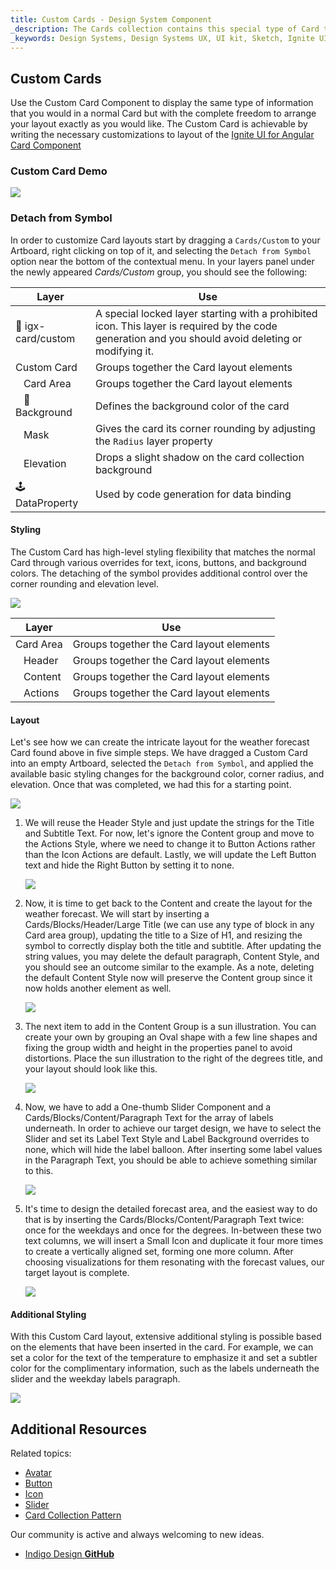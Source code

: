 ```yaml
---
title: Custom Cards - Design System Component
_description: The Cards collection contains this special type of Card that allows the creation of Custom layouts exactly how you would like them to be.
_keywords: Design Systems, Design Systems UX, UI kit, Sketch, Ignite UI for Angular, Sketch to Angular, Sketch to Angular, Angular, Angular Design System, Export code from Sketch, Design Kits for Angular, Sketch HTML, Sketch to HTML, Sketch UI kits
---
```


## Custom Cards

Use the Custom Card Component to display the same type of information that you would in a normal Card but with the complete freedom to arrange your layout exactly as you would like. The Custom Card is achievable by writing the necessary customizations to layout of the [Ignite UI for Angular Card Component](https://www.infragistics.com/products/ignite-ui-angular/angular/components/card.html)

### Custom Card Demo

<img src="../images/card_custom_demo.png" srcset="../images/card_custom_demo@2x.png 2x" />

### Detach from Symbol

In order to customize Card layouts start by dragging a `Cards/Custom` to your Artboard, right clicking on top of it, and selecting the `Detach from Symbol` option near the bottom of the contextual menu. In your layers panel under the newly appeared _Cards/Custom_ group, you should see the following:

| Layer                      | Use                                                                                                                                                  |
| -------------------------- | ---------------------------------------------------------------------------------------------------------------------------------------------------- |
| 🚫 igx-card/custom         | A special locked layer starting with a prohibited icon. This layer is required by the code generation and you should avoid deleting or modifying it. |
| Custom Card                | Groups together the Card layout elements                                                                                                             |
| &nbsp;&nbsp; Card Area     | Groups together the Card layout elements                                                                                                             |
| &nbsp;&nbsp; 🌈 Background | Defines the background color of the card                                                                                                             |
| &nbsp;&nbsp; Mask          | Gives the card its corner rounding by adjusting the `Radius` layer property                                                                          |
| &nbsp;&nbsp; Elevation     | Drops a slight shadow on the card collection background                                                                                              |
| 🕹️DataProperty             | Used by code generation for data binding                                                                                                             |

#### Styling

The Custom Card has high-level styling flexibility that matches the normal Card through various overrides for text, icons, buttons, and background colors. The detaching of the symbol provides additional control over the corner rounding and elevation level.

<img src="../images/card_custom_styling.png" srcset="../images/card_custom_styling@2x.png 2x" />

| Layer                | Use                                      |
| -------------------- | ---------------------------------------- |
| Card Area            | Groups together the Card layout elements |
| &nbsp;&nbsp; Header  | Groups together the Card layout elements |
| &nbsp;&nbsp; Content | Groups together the Card layout elements |
| &nbsp;&nbsp; Actions | Groups together the Card layout elements |

#### Layout

Let's see how we can create the intricate layout for the weather forecast Card found above in five simple steps. We have dragged a Custom Card into an empty Artboard, selected the `Detach from Symbol`, and applied the available basic styling changes for the background color, corner radius, and elevation. Once that was completed, we had this for a starting point.

<img src="../images/card_custom_layout0.png" srcset="../images/card_custom_layout0@2x.png 2x" />

1.  We will reuse the Header Style and just update the strings for the Title and Subtitle Text. For now, let's ignore the Content group and move to the Actions Style, where we need to change it to Button Actions rather than the Icon Actions are default. Lastly, we will update the Left Button text and hide the Right Button by setting it to none.

    <img src="../images/card_custom_layout1.png" srcset="../images/card_custom_layout1@2x.png 2x" />

2.  Now, it is time to get back to the Content and create the layout for the weather forecast. We will start by inserting a Cards/Blocks/Header/Large Title (we can use any type of block in any Card area group), updating the title to a Size of H1, and resizing the symbol to correctly display both the title and subtitle. After updating the string values, you may delete the default paragraph, Content Style, and you should see an outcome similar to the example. As a note, deleting the default Content Style now will preserve the Content group since it now holds another element as well.

    <img src="../images/card_custom_layout2.png" srcset="../images/card_custom_layout2@2x.png 2x" />

3.  The next item to add in the Content Group is a sun illustration. You can create your own by grouping an Oval shape with a few line shapes and fixing the group width and height in the properties panel to avoid distortions. Place the sun illustration to the right of the degrees title, and your layout should look like this.

    <img src="../images/card_custom_layout3.png" srcset="../images/card_custom_layout3@2x.png 2x" />

4.  Now, we have to add a One-thumb Slider Component and a Cards/Blocks/Content/Paragraph Text for the array of labels underneath. In order to achieve our target design, we have to select the Slider and set its Label Text Style and Label Background overrides to none, which will hide the label balloon. After inserting some label values in the Paragraph Text, you should be able to achieve something similar to this.

    <img src="../images/card_custom_layout4.png" srcset="../images/card_custom_layout4@2x.png 2x" />

5.  It's time to design the detailed forecast area, and the easiest way to do that is by inserting the Cards/Blocks/Content/Paragraph Text twice: once for the weekdays and once for the degrees. In-between these two text columns, we will insert a Small Icon and duplicate it four more times to create a vertically aligned set, forming one more column. After choosing visualizations for them resonating with the forecast values, our target layout is complete.

    <img src="../images/card_custom_layout5.png" srcset="../images/card_custom_layout5@2x.png 2x" />

#### Additional Styling

With this Custom Card layout, extensive additional styling is possible based on the elements that have been inserted in the card. For example, we can set a color for the text of the temperature to emphasize it and set a subtler color for the complimentary information, such as the labels underneath the slider and the weekday labels paragraph.

<img src="../images/card_custom_layout_styled.png" srcset="../images/card_custom_layout_styled@2x.png 2x" />

## Additional Resources

Related topics:

- [Avatar](avatar.md)
- [Button](button.md)
- [Icon](icon.md)
- [Slider](slider.md)
- [Card Collection Pattern](../patterns/card-collection.md)
  <div class="divider--half"></div>

Our community is active and always welcoming to new ideas.

- [Indigo Design **GitHub**](https://github.com/IgniteUI/design-system-docfx)
